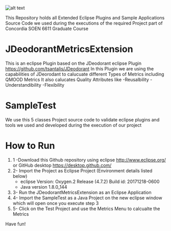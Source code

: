 ![alt text](https://users.encs.concordia.ca/~hamza/logoENCS.jpg)

This Repository holds all Extended Eclipse Plugins and Sample Applications Source Code we used during the executions of the required Project part of Concordia SOEN 6611 Graduate Course

JDeodorantMetricsExtension
==========================
This is an eclipse Plugin based on the JDeodorant eclipse Plugin https://github.com/tsantalis/JDeodorant 
In this Plugin we are using the capabilities of JDeorodant to calucuate different Types of Metrics including QMOOD Metrics
It also calucates Quality Attributes like 
-Reusalbility
-Understandibility
-Flexibility

SampleTest 
==========================
We use this 5 classes  Project source code to validate eclipse plugins and tools we used and developed during the execution of our project


How to Run
===========
1. 1 -Download this Github repository using eclipse http://www.eclipse.org/ or GitHub desktop https://desktop.github.com/
1. 2- Import the Project as Eclipse Project (Environment details listed below)
	* eclipse Version: Oxygen.2 Release (4.7.2) Build id: 20171218-0600 
	* Java version 1.8.0_144
1. 3- Run the JDeodorantMetricsExtension as an Eclipse Application
1. 4- Import the SampleTest as a Java Project on the new eclipse window which will open once you execute step 3
1. 5- Click on the Test Project and use the Metrics Menu to calcualte the Metrics

Have fun!
